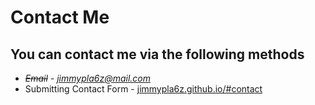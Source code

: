# Contact Me
## You can contact me via the following methods
- *~~Email~~ - jimmypla6z@mail.com*
- Submitting Contact Form - [jimmypla6z.github.io/#contact](https://jimmypla6z.github.io)
